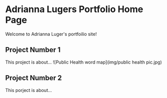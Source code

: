 # Adrianna Lugers Portfolio Home Page

Welcome to Adrianna Luger's portfoilio site!

## Project Number 1
This project is about...
![Public Health word map](img/public health pic.jpg)

## Project Number 2 
This porject is about...
